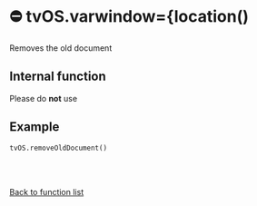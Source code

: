 # ⛔️ tvOS.varwindow={location()

Removes the old document

## Internal function

Please do **not** use

## Example

    tvOS.removeOldDocument()


<br><br>

[Back to function list](https://github.com/wdg/tvOS.js/wiki/tvOS.js-Function-list)